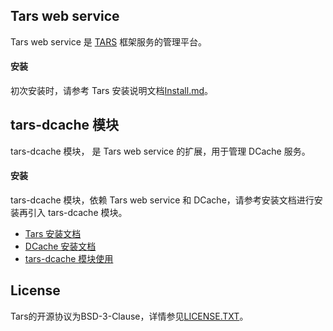
## Tars web service
 
 Tars web service 是 [TARS](https://github.com/TarsCloud/Tars) 框架服务的管理平台。
 
#### 安装
初次安装时，请参考 Tars 安装说明文档[Install.md](https://github.com/TarsCloud/Tars/blob/master/Install.zh.md)。

## tars-dcache 模块
tars-dcache 模块， 是 Tars web service 的扩展，用于管理 DCache 服务。

#### 安装
tars-dcache 模块，依赖 Tars web service 和 DCache，请参考安装文档进行安装再引入 tars-dcache 模块。
* [Tars 安装文档](https://github.com/TarsCloud/Tars/blob/master/Install.zh.md)
* [DCache 安装文档](https://github.com/Tencent/DCache/blob/master/docs/install.md)
* [tars-dcache 模块使用](https://www.npmjs.com/package/tars-dcache)

## License
Tars的开源协议为BSD-3-Clause，详情参见[LICENSE.TXT](https://github.com/TarsCloud/Tars/blob/master/LICENSE.TXT)。